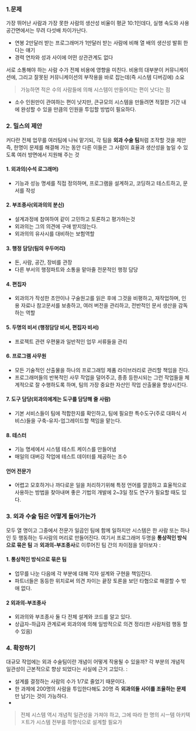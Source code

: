 ### 1.문제
가장 뛰어난 사람과 가장 못한 사람의 생산성 비율이 평균 10:1인데다, 실행 속도와 사용 공간면에서는 무려 다섯배 차이가난다.
- 연봉 2만달러 받는 프로그래머가 1만달러 받는 사람에 비해 열 배의 생산성 발휘 한다는 얘기
- 경력 연차와 성과 사이에 어떤 상관관계도  없다

서로 소통해야 하는 사람 수가 전체 비용에 영향을 미친다.
비용의 대부분이 커뮤니케이션에, 그리고 잘못된 커뮤니케이션의 부작용을 바로 잡는데(즉 시스템 디버깅에) 소요
> 가능하면 적은 수의 사람들에 의해 시스템이 만들어지는 편이 낫다는 점
- 소수 인원만이 관여하는 편이 낫지만, 큰규모의 시스템을 만들려면 적절한 기간 내에 완성할 수 있을 만큼의 인원을 투입할 방법이 필요하다.

### 2. 밀스의 제안
커다란 전체 업무를 여러팀에 나눠 맡기되, 각 팀을 **외과 수술 팀**처럼 조작할 것을 제안
즉, 한명이 문제를 해결해 가는 동안 다른 이들은 그 사람이 효율과 생산성을 높일 수 있도록 여러 방면에서 지원해 주는 것

#### 1. 외과의(수석 로그래머) 
- 기능과 성능 명세를 직접 정의하며, 프로그램을 설계하고, 코딩하고 테스트하고, 문서를 작성
#### 2. 부조종사(외과의의 분신) 
- 설계과정에 참여하여 같이 고민하고 토론하고 평가하는것
- 외과의는 그의 의견에 구애 받지않는다. 
- 외과의의 유사시를 대비하는 보험역할
#### 3. 행정 담당(팀의 우두머리) 
- 돈, 사람, 공간, 장비를 관장
- 다른 부서의 행정파트와 소통을 맡아줄 전문적인 행정 담당
#### 4. 편집자
- 외과의가 작성한 초안이나 구술원고를 읽은 후에 그것을 비평하고, 재작업하며, 인용 자료나 참고문서를 보충하고, 여러 버전을 관리하고, 전반적인 문서 생산을 감독하는 역할
#### 5. 두명의 비서 (행정담당 비서, 편집자 비서)
- 프로젝트 관련 우편물과 일반적인 업무 서류들을 관리
#### 6. 프로그램 사무원
- 모든 기술적인 산출물을 하나의 프로그래밍 제품 라이브러리로 관리할 책임을 진다.
- 프로그래머들의 반복적인 사무 작업을 덜어주고, 종종 등한시되는 그런 작업들을 체계적으로 잘 수행하도록 하며, 팀의 가장 중요한 자산인 작업 산출물을 향상시킨다.
#### 7. 도구 담당(외과의에게는 도구를 담당해 줄 사람)
- 기본 서비스들이 팀에 적합한지를 확인하고, 팀에 필요한 특수도구(주로 대화식 서비스)들을 구축-유지-업그레이드할 책임을 맡는다.
#### 8. 테스터
- 기능 명세에서 시스템 테스트 케이스를 만들어냄
- 매일의 대버깅 작업에 테스트 데이터를 제공하는 조수
#### 언어 전문가
- 어렵고 모호하거나 까다로운 일을 처리하기위해 특정 언어를 깔끔하고 효율적으로 사용하는 방법을 찾아내며 좋은 기법의 개발에 2~3일 정도 연구가 필요할 때도 있다.

### 3. 외과 수술 팀은 어떻게 돌아가는가
모두 열 명이고 그중에서 전문가 일곱인 팀에 함께 일하지만 시스템은 한 사람 또는 하나인 듯 행동하는 두사람의 머리로 만들어진다.
여기서 프로그래머 두명을 **통상적인 방식으로 묶은 팀** 과 **외과의-부조종사**로 이루어진 팀 간의 차이점을 알아보자 :
#### 1. 통상적인 방식으로 묶은 팀
- 업무를 나눈 다음에 각 부분에 대해 각자 설계와 구현을 책임진다.
- 파트너들은 동등한 위치로써 의견 차이는 끝장 토론을 보던 타협으로 해결할 수 밖애 없다.
#### 2 외과의-부조종사
- 외과의와 부조종사 둘 다  전체 설계와 코드를 알고 있다.
- 상급자-하급자 관계로써 외과의에 의해 일방적으로 의견 정리(한 사람처럼 행동 할 수 있음)

### 4. 확장하기
대규모 작업에는 외과 수술팀이란 개념이 어떻게 작용될 수 있을까?
각 부분의 개념적 일관성이 근본적으로 향상 되었다는 사실에 근거 고있다. : 
- 설계를 결정하는 사람의 수가 1/7로 줄었기 때문이다.
- 한 과제에 200명의 사람을 투입한다해도 20명 즉 **외과의들 사이를 조율하는 문제**만 남기는 것이 가능하다.
-
> 전체 시스템 역시 개념적 일관성을 가져야 하고, 그에 따라 한 명의 시ㅡ템 아키텍ㅈ트가 시스템 전부를 하향식으로 설계할 필요가 

